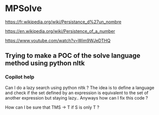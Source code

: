 # MPSolve  

https://fr.wikipedia.org/wiki/Persistance_d%27un_nombre

https://en.wikipedia.org/wiki/Persistence_of_a_number

https://www.youtube.com/watch?v=Wim9WJeDTHQ


## Trying to make a POC of the solve language method using python nltk  


### Copilot help  

Can I do a lazy search using python nltk ? The idea is to define a language and check if the set defined by an expression is equivalent to the set of another expression but staying lazy.. Anyways how can I fix this code ?

How can I be sure that TMS -> T if S is only T ?